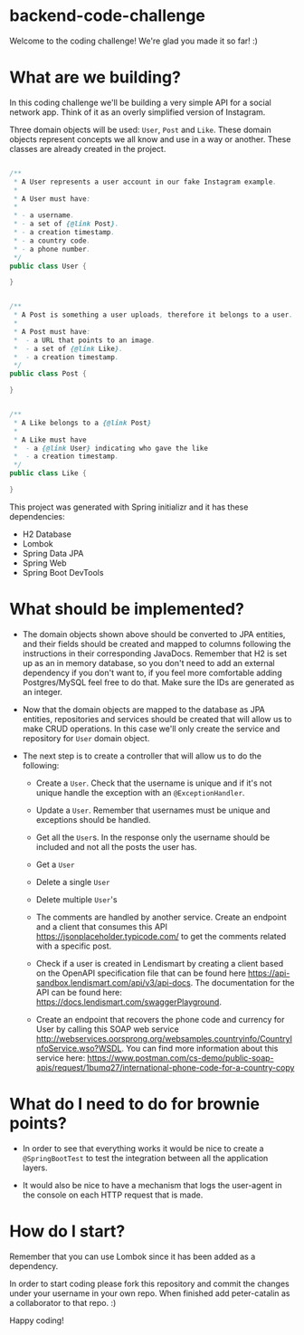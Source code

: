 # backend-code-challenge

Welcome to the coding challenge! We're glad you made it so far! :)

# What are we building?

In this coding challenge we'll be building a very simple API for a social network app. Think
of it as an overly simplified version of Instagram.

Three domain objects will be used: `User`, `Post` and `Like`. These domain objects represent
concepts we all know and use in a way or another. These classes are already created in the project.

```java

/**
 * A User represents a user account in our fake Instagram example.
 *
 * A User must have:
 *
 * - a username.
 * - a set of {@link Post}.
 * - a creation timestamp.
 * - a country code.
 * - a phone number.
 */
public class User {

}
```

```java

/**
 * A Post is something a user uploads, therefore it belongs to a user.
 *
 * A Post must have:
 *  - a URL that points to an image.
 *  - a set of {@link Like}.
 *  - a creation timestamp.
 */
public class Post {

}
```

```java

/**
 * A Like belongs to a {@link Post}
 *
 * A Like must have
 *  - a {@link User} indicating who gave the like
 *  - a creation timestamp.
 */
public class Like {

}
```

This project was generated with Spring initializr and it has these dependencies:

- H2 Database
- Lombok
- Spring Data JPA
- Spring Web
- Spring Boot DevTools

# What should be implemented?

- The domain objects shown above should be converted to JPA entities, and their fields should be created and
  mapped to columns following the instructions in their corresponding JavaDocs. Remember that H2 is set up
  as an in memory database, so you don't need to add an external dependency if you don't want to, if you feel
  more comfortable adding Postgres/MySQL feel free to do that. Make sure the IDs are generated as an integer.

- Now that the domain objects are mapped to the database as JPA entities, repositories and services should be
  created that will allow us to make CRUD operations. In this case we'll only create the service and repository
  for `User` domain object.

- The next step is to create a controller that will allow us to do the following:

    - Create a `User`. Check that the username is unique and if it's not unique handle the exception with an `@ExceptionHandler`.

    - Update a `User`. Remember that usernames must be unique and exceptions should be handled.

    - Get all the `User`s. In the response only the username should be included and not all the posts the user has.

    - Get a `User`

    - Delete a single `User`

    - Delete multiple `User`'s

    - The comments are handled by another service. Create an endpoint and a client that consumes this
      API https://jsonplaceholder.typicode.com/ to get the comments related with a specific post.

    - Check if a user is created in Lendismart by creating a client based on the OpenAPI specification
      file that can be found here https://api-sandbox.lendismart.com/api/v3/api-docs. The documentation
      for the API can be found here: https://docs.lendismart.com/swaggerPlayground.

    - Create an endpoint that recovers the phone code and currency for User by calling this SOAP web
      service http://webservices.oorsprong.org/websamples.countryinfo/CountryInfoService.wso?WSDL.
      You can find more information about this service here: https://www.postman.com/cs-demo/public-soap-apis/request/1bumq27/international-phone-code-for-a-country-copy

# What do I need to do for brownie points?

- In order to see that everything works it would be nice to create a `@SpringBootTest` to test the integration between all
  the application layers.

- It would also be nice to have a mechanism that logs the user-agent in the console on each HTTP request that is made.

# How do I start?

Remember that you can use Lombok since it has been added as a dependency.

In order to start coding please fork this repository and commit the changes under your username in your own repo. When finished
add peter-catalin as a collaborator to that repo. :)

Happy coding!
